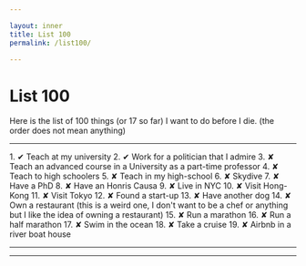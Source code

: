 ```yaml
---

layout: inner
title: List 100
permalink: /list100/

---
```


# List 100

Here is the list of 100 things (or 17 so far) I want to do before I die. (the order does not mean anything)

<hr/>
1. &#x2714; Teach at my university
2. &#x2714; Work for a politician that I admire
3. &#x2718; Teach an advanced course in a University as a part-time professor
4. &#x2718; Teach to high schoolers 
5. &#x2718; Teach in my high-school
6. &#x2718; Skydive
7. &#x2718; Have a PhD
8. &#x2718; Have an Honris Causa
9. &#x2718; Live in NYC
10. &#x2718; Visit Hong-Kong
11. &#x2718; Visit Tokyo
12. &#x2718; Found a start-up
13. &#x2718; Have another dog
14. &#x2718; Own a restaurant (this is a weird one, I don't want to be a chef or anything but I like the idea of owning a restaurant)
15. &#x2718; Run a marathon 
16. &#x2718; Run a half marathon
17. &#x2718; Swim in the ocean
18. &#x2718; Take a cruise
19. &#x2718; Airbnb in a river boat house

<hr/>

<hr/>
